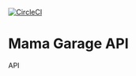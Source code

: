 [![CircleCI](https://dl.circleci.com/status-badge/img/gh/ckigenk/mama-garage-ke-API/tree/main.svg?style=svg)](https://dl.circleci.com/status-badge/redirect/gh/ckigenk/mama-garage-ke-API/tree/main)
# Mama Garage API
API

